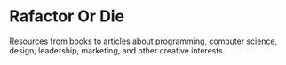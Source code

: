 # Rafactor Or Die

Resources from books to articles about programming, computer science,
design, leadership, marketing, and other creative interests.
